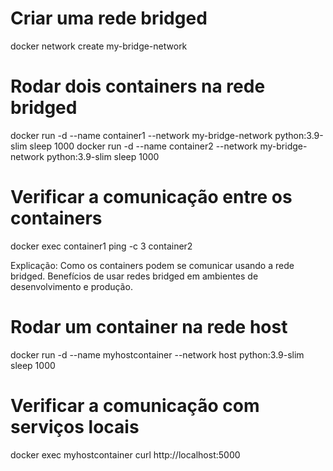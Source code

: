 # Criar uma rede bridged
docker network create my-bridge-network

# Rodar dois containers na rede bridged
docker run -d --name container1 --network my-bridge-network python:3.9-slim sleep 1000
docker run -d --name container2 --network my-bridge-network python:3.9-slim sleep 1000

# Verificar a comunicação entre os containers
docker exec container1 ping -c 3 container2


Explicação:
Como os containers podem se comunicar usando a rede bridged.
Benefícios de usar redes bridged em ambientes de desenvolvimento e produção.


# Rodar um container na rede host
docker run -d --name myhostcontainer --network host python:3.9-slim sleep 1000

# Verificar a comunicação com serviços locais
docker exec myhostcontainer curl http://localhost:5000



